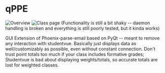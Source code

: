 # qPPE

![Overview](http://imgur.com/KT95tVa.png)
![Class page](http://imgur.com/U9trhZm.png)
(Functionality is still a bit shaky -- daemon handling is broken and everything is still poorly tested, but it kinda works)

GUI Extension of Phoenix-parse-email based on PyQt -- meant to remove any interaction with studentvue. Basically just displays data as well/customizably as possible, even without constant connection. Don't trust point totals too much if your class includes formative grades; Studentvue is bad about displaying weights/totals, so accurate totals are lost for weighted classes.
